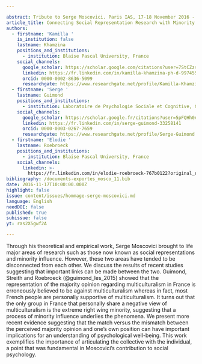 ```yaml
---

abstract: Tribute to Serge Moscovici. Paris IAS, 17-18 November 2016 - Session 4
article_title: Connecting Social Representation Research with Minority Influence
authors:
  - firstname: 'Kamilla '
    is_institution: false
    lastname: Khamzina
    positions_and_institutions:
      - institution: Blaise Pascal University, France
    social_channels:
      google_scholar: https://scholar.google.com/citations?user=7StCZzsAAAAJ&hl=fr
      linkedin: https://fr.linkedin.com/in/kamilla-khamzina-ph-d-9974551a6
      orcid: 0000-0002-8636-5099
      researchgate: https://www.researchgate.net/profile/Kamilla-Khamzina-2
  - firstname: 'Serge '
    lastname: Guimond
    positions_and_institutions:
      - institution: Laboratoire de Psychologie Sociale et Cognitive, CNRS, France
    social_channels:
      google_scholar: https://scholar.google.fr/citations?user=5pFQHh0AAAAJ&hl=fr
      linkedin: https://fr.linkedin.com/in/serge-guimond-33258141
      orcid: 0000-0003-0267-7659
      researchgate: https://www.researchgate.net/profile/Serge-Guimond
  - firstname: 'Elodie '
    lastname: Roebroeck
    positions_and_institutions:
      - institution: Blaise Pascal University, France
    social_channels:
      linkedin: >-
        https://fr.linkedin.com/in/elodie-roebroeck-767b0122?original_referer=https%3A%2F%2Fwww.google.com%2F
bibliography: /documents-exportes_mosco_11.bib
date: 2016-11-17T10:00:00.000Z
highlight: false
issue: content/issues/hommage-serge-moscovici.md
language: English
needDOI: false
published: true
subissue: false
yt: ras2X5gwf2A

---
```



Through his theoretical and empirical work, Serge Moscovici brought to life major areas of research such as those now known as social representations and minority influence. However, these two areas have tended to be disconnected from each other. We discuss the results of recent studies suggesting that important links can be made between the two. Guimond, Streith and Roebroeck (@guimond_les_2015) showed that the representation of the majority opinion regarding multiculturalism in France is erroneously believed to be against multiculturalism whereas in fact, most French people are personally supportive of multiculturalism. It turns out that the only group in France that personally share a negative view of multiculturalism is the extreme right wing minority, suggesting that a process of minority influence underlies the phenomena. We present more recent evidence suggesting that the match versus the mismatch between the perceived majority opinion and one’s own position can have important implications for an understanding of psychological well-being. This work exemplifies the importance of articulating the collective with the individual, a point that was fundamental in Moscovici’s contribution to social psychology.

<Youtube yt="ras2X5gwf2A" caption="Connecting social representation research with minority influence"></Youtube>